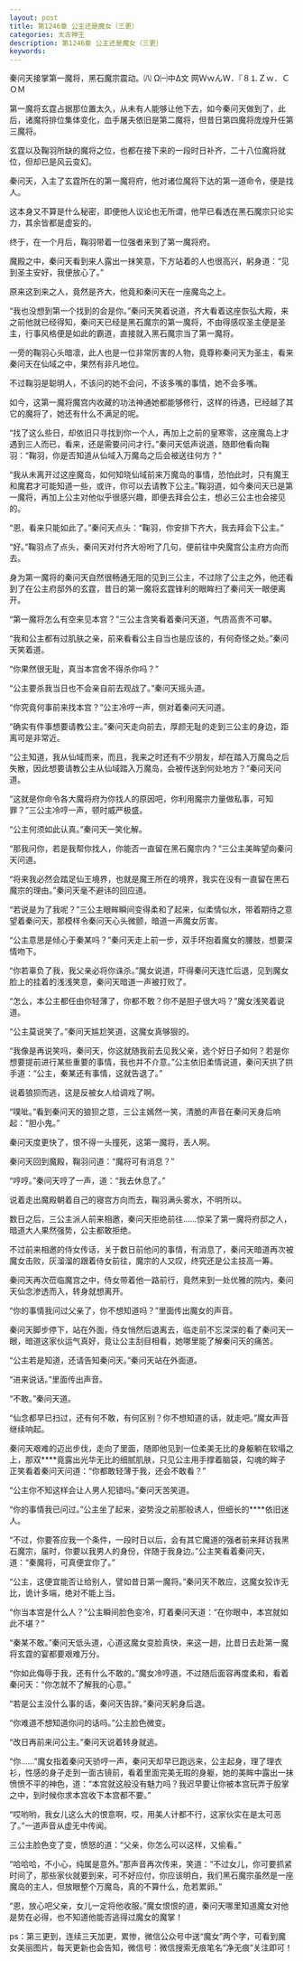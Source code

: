 ```yaml
---
layout: post
title: 第1246章 公主还是魔女（三更）
categories: 太古神王
description: 第1246章 公主还是魔女（三更）
keywords:
---
```


秦问天接掌第一魔将，黑石魔宗震动。㈧ Ω㈠中Δ文 网ＷｗんＷ．『８⒈Ｚｗ．ＣＯＭ

第一魔将玄霆占据那位置太久，从未有人能够让他下去，如今秦问天做到了，此后，诸魔将排位集体变化，血手屠夫依旧是第二魔将，但昔日第四魔将庞煌升任第三魔将。

玄霆以及鞠羽所缺的魔将之位，也都在接下来的一段时日补齐，二十八位魔将就位，但却已是风云变幻。

秦问天，入主了玄霆所在的第一魔将府，他对诸位魔将下达的第一道命令，便是找人。

这本身又不算是什么秘密，即便他人议论也无所谓，他早已看透在黑石魔宗只论实力，其余皆都是虚妄的。

终于，在一个月后，鞠羽带着一位强者来到了第一魔将府。

魔殿之中，秦问天看到来人露出一抹笑意，下方站着的人也很高兴，躬身道：“见到圣主安好，我便放心了。”

原来这到来之人，竟然是齐大，他竟和秦问天在一座魔岛之上。

“我也没想到第一个找到的会是你。”秦问天笑着说道，齐大看着这座恢弘大殿，来之前他就已经得知，秦问天已经是黑石魔宗的第一魔将，不由得感叹圣主便是圣主，行事风格便是如此的霸道，直接就入黑石魔宗当了第一魔将。

一旁的鞠羽心头暗凛，此人也是一位非常厉害的人物，竟尊称秦问天为圣主，看来秦问天在仙域之中，果然有非凡地位。

不过鞠羽是聪明人，不该问的她不会问，不该多嘴的事情，她不会多嘴。

如今，这第一魔将魔宫内收藏的功法神通她都能够修行，这样的待遇，已经越了其它的魔将了，她还有什么不满足的呢。

“找了这么些日，却依旧只寻找到你一个人，再加上之前的皇寒零，这座魔岛上才遇到三人而已，看来，还是需要问问才行。”秦问天低声说道，随即他看向鞠羽：“鞠羽，你是否知道从仙域入万魔岛之后会被送往何方？”

“我从未离开过这座魔岛，如何知晓仙域前来万魔岛的事情，恐怕此时，只有魔王和魔君才可能知道一些，或许，你可以去请教下公主。”鞠羽道，如今秦问天已是第一魔将，再加上公主对他似乎很感兴趣，即便去拜会公主，想必三公主也会接见的。

“恩，看来只能如此了。”秦问天点头：“鞠羽，你安排下齐大，我去拜会下公主。”

“好。”鞠羽点了点头，秦问天对付齐大吩咐了几句，便前往中央魔宫公主府方向而去。

身为第一魔将的秦问天自然很畅通无阻的见到三公主，不过除了公主之外，他还看到了在公主府邸外的玄霆，昔日的第一魔将玄霆锋利的眼眸扫了秦问天一眼便离开。

“第一魔将怎么有空来见本宫？”三公主含笑看着秦问天道，气质高贵不可攀。

“我和公主都有过肌肤之亲，前来看看公主自当也是应该的，有何奇怪之处。”秦问天笑着道。

“你果然很无耻，真当本宫舍不得杀你吗？”

“公主要杀我当日也不会亲自前去观战了。”秦问天摇头道。

“你究竟何事前来找本宫？”公主冷哼一声，侧对着秦问天问道。

“确实有件事想要请教公主。”秦问天走向前去，厚颜无耻的走到三公主的身边，距离可是非常近。

“公主知道，我从仙域而来，而且，我来之时还有不少朋友，却在踏入万魔岛之后失散，因此想要请教公主从仙域踏入万魔岛，会被传送到何处地方？”秦问天问道。

“这就是你命令各大魔将府为你找人的原因吧，你利用魔宗力量做私事，可知罪？”三公主冷哼一声，顿时威严极盛。

“公主何须如此认真。”秦问天一笑化解。

“那我问你，若是我帮你找人，你能否一直留在黑石魔宗内？”三公主美眸望向秦问天问道。

“将来我必然会踏足仙王境界，也就是魔王所在的境界，我实在没有一直留在黑石魔宗的理由。”秦问天毫不避讳的回应道。

“若说是为了我呢？”三公主眼眸瞬间变得柔和了起来，似柔情似水，带着期待之意望着秦问天，那模样令秦问天心头微颤，暗道一声魔女厉害。

“公主意思是倾心于秦某吗？”秦问天走上前一步，双手环抱着魔女的腰肢，想要深情吻下。

“你若辜负了我，我父亲必将你诛杀。”魔女说道，吓得秦问天连忙后退，见到魔女脸上的挂着的浅浅笑意，秦问天暗道一声被打败了。

“怎么，本公主都任由你轻薄了，你都不敢？你不是胆子很大吗？”魔女浅笑着说道。

“公主莫说笑了。”秦问天尴尬笑道，这魔女真够狠的。

“我像是再说笑吗，秦问天，你这就随我前去见我父亲，选个好日子如何？若是你想要提前进行某些重要的事情，我也并不介意。”公主依旧柔情说道，秦问天拱了拱手道：“公主，秦某还有事情，这就告退了。”

说着狼狈而逃，这是反被女人给调戏了啊。

“噗呲。”看到秦问天的狼狈之意，三公主嫣然一笑，清脆的声音在秦问天身后响起：“胆小鬼。”

秦问天度更快了，恨不得一头撞死，这第一魔将，丢人啊。

秦问天回到魔殿，鞠羽问道：“魔将可有消息？”

“哼哼。”秦问天哼了一声，道：“我去休息了。”

说着走出魔殿朝着自己的寝宫方向而去，鞠羽满头雾水，不明所以。

数日之后，三公主派人前来相邀，秦问天拒绝前往……惊呆了第一魔将府邸之人，暗道大人果然强势，公主都敢拒绝。

不过前来相邀的侍女传话，关于数日前他问的事情，有消息了，秦问天暗道再次被魔女击败，灰溜溜的跟着侍女前往，魔宗的人又叹，终究还是公主技高一筹。

秦问天再次莅临魔宫之中，侍女带着他一路前行，竟然来到一处优雅的院内，秦问天仙念渗透而入，转身就想离开。

“你的事情我问过父亲了，你不想知道吗？”里面传出魔女的声音。

秦问天脚步停下，站在外面，侍女悄然后退离去，临走前不忘深深的看了秦问天一眼，暗道这家伙运气真好，竟让公主刮目相看，她哪里能了解秦问天的痛苦。

“公主若是知道，还请告知秦问天。”秦问天站在外面道。

“进来说话。”里面传出声音。

“不敢。”秦问天道。

“仙念都早已扫过，还有何不敢，有何区别？你不想知道的话，就走吧。”魔女声音继续响起。

秦问天艰难的迈出步伐，走向了里面，随即他见到一位柔美无比的身躯躺在软塌之上，那双****竟露出光华无比的细腻肌肤，只见公主用手撑着脑袋，勾魂的眸子正笑看着秦问天问道：“你都敢轻薄于我，还会不敢看？”

“公主你不知这样会让人男人犯错吗。”秦问天苦笑道。

“你的事情我已问过。”公主坐了起来，姿势没之前那般诱人，但细长的****依旧迷人。

“不过，你要答应我一个条件，一段时日以后，会有其它魔道的强者前来拜访我黑石魔宗，届时，你要以我男人的身份，伴随于我身边。”公主笑看着秦问天，道：“秦魔将，可真便宜你了。”

“公主，这便宜能否让给别人，譬如昔日第一魔将。”秦问天不敢应，这魔女狡诈无比，诡计多端，绝对不能上当。

“你当本宫是什么人？”公主瞬间脸色变冷，盯着秦问天道：“在你眼中，本宫就如此不堪？”

“秦某不敢。”秦问天低头道，心道这魔女变脸真快，来这一趟，比昔日去赴第一魔将玄霆的宴都要艰难万分。

“你如此侮辱于我，还有什么不敢的。”魔女冷哼道，不过随后面容再度柔和，看着秦问天：“你怎就不了解我的心意。”

“若是公主没什么事的话，秦问天告辞。”秦问天躬身后退。

“你难道不想知道你问的话吗。”公主脸色微变。

“改日再前来问公主。”秦问天说着转身就逃。

“你……”魔女指着秦问天骄哼一声，秦问天却早已跑远来，公主起身，理了理衣衫，性感的身子走到一面古镜前，看着里面完美无瑕的身躯，她的美眸中露出一抹愤愤不平的神色，道：“本宫就这般没有魅力吗？我迟早要让你被本宫玩弄于股掌之中，到时候你求本宫收下本宫都不要。”

“哎哟哟，我女儿这么大的恨意啊，哎，用美人计都不行，这家伙实在是太可恶了。”一道声音从虚无中传闻。

三公主脸色变了变，愤怒的道：“父亲，你怎么可以这样，又偷看。”

“哈哈哈，不小心，纯属是意外。”那声音再次传来，笑道：“不过女儿，你可要抓紧时间了，那些家伙就要到来，可不好应付，你应该明白，我们黑石魔宗虽然是一座魔岛的主人，但放眼整个万魔岛，真的不算什么，危若累卵。”

“恩，放心吧父亲，女儿一定将他收服。”魔女恨恨的道，秦问天哪里知道魔女对他是势在必得，也不知道他能否逃得过魔女的魔掌！

ps：第三更到，连续三天加更，累惨，微信公众号中送“魔女”两个字，可看到魔女美丽图片，每天更新也会告知，微信号：微信搜索无痕笔名“净无痕”关注即可！
